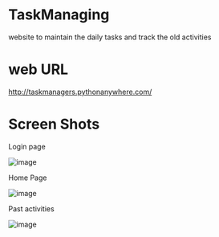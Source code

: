 # TaskManaging
website to maintain the daily tasks and track the old activities 
# web URL
http://taskmanagers.pythonanywhere.com/ 

# Screen Shots
Login  page

![image](https://github.com/saransathish/taskManaging/assets/122975286/675e4810-0417-4ef3-ae5a-36e2d5ef9489)

Home Page

![image](https://github.com/saransathish/taskManaging/assets/122975286/02f02ef9-95e3-4ccf-8f0f-0f2d1ae1e840)

Past activities

![image](https://github.com/saransathish/taskManaging/assets/122975286/5ef240b2-c3c3-45b3-b85b-06277c20b03f)

